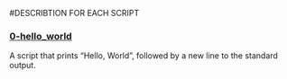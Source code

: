 #DESCRIBTION FOR EACH SCRIPT

### [0-hello_world](0-hello_world)
A script that prints “Hello, World”, followed by a new line to the standard output.


